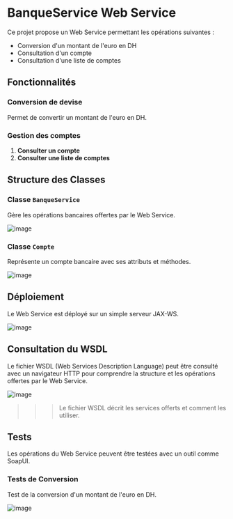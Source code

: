 # BanqueService Web Service

Ce projet propose un Web Service permettant les opérations suivantes :
- Conversion d'un montant de l'euro en DH
- Consultation d'un compte
- Consultation d'une liste de comptes

## Fonctionnalités

### Conversion de devise
Permet de convertir un montant de l'euro en DH.

### Gestion des comptes
1. **Consulter un compte**
2. **Consulter une liste de comptes**

## Structure des Classes

### Classe `BanqueService`
Gère les opérations bancaires offertes par le Web Service.

![image](https://github.com/Ahmed-ajb/TP5-AjebliAhmed-SOAP/assets/78688533/d0efdc23-9cfb-4746-9d2f-b3088ab83822)


### Classe `Compte`
Représente un compte bancaire avec ses attributs et méthodes.

![image](https://github.com/Ahmed-ajb/TP5-AjebliAhmed-SOAP/assets/78688533/02f90f6a-132a-44b8-8648-8c2547f61c38)


## Déploiement

Le Web Service est déployé sur un simple serveur JAX-WS.

![image](https://github.com/Ahmed-ajb/TP5-AjebliAhmed-SOAP/assets/78688533/52d4b0bf-9240-45f9-971e-22e5fecfff1c)


## Consultation du WSDL

Le fichier WSDL (Web Services Description Language) peut être consulté avec un navigateur HTTP pour comprendre la structure et les opérations offertes par le Web Service.


![image](https://github.com/Ahmed-ajb/TP5-AjebliAhmed-SOAP/assets/78688533/3dd6654e-f32d-43eb-bb9d-6ae5d07f0bcc)


>>> Le fichier WSDL décrit les services offerts et comment les utiliser.

## Tests

Les opérations du Web Service peuvent être testées avec un outil comme SoapUI.

### Tests de Conversion
Test de la conversion d'un montant de l'euro en DH.

![image](https://github.com/Ahmed-ajb/TP5-AjebliAhmed-SOAP/assets/78688533/16d30593-5d49-46c9-89f9-835b64b2584b)


